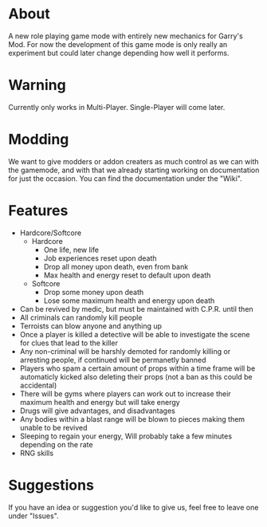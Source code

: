 # About

A new role playing game mode with entirely new mechanics for Garry's Mod. For now the development of this game mode is only really an experiment but could later change depending how well it performs.

# Warning

Currently only works in Multi-Player. Single-Player will come later.

# Modding

We want to give modders or addon creaters as much control as we can with the gamemode, and with that we already starting working on documentation for just the occasion. You can find the documentation under the "Wiki".

# Features

- Hardcore/Softcore
  - Hardcore
    - One life, new life
    - Job experiences reset upon death
    - Drop all money upon death, even from bank
    - Max health and energy reset to default upon death
  - Softcore
    - Drop some money upon death
    - Lose some maximum health and energy upon death
- Can be revived by medic, but must be maintained with C.P.R. until then
- All criminals can randomly kill people
- Terroists can blow anyone and anything up
- Once a player is killed a detective will be able to investigate the scene for clues that lead to the killer
- Any non-criminal will be harshly demoted for randomly killing or arresting people, if continued will be permanetly banned
- Players who spam a certain amount of props within a time frame will be automaticly kicked also deleting their props (not a ban as this could be accidental)
- There will be gyms where players can work out to increase their maximum health and energy but will take energy
- Drugs will give advantages, and disadvantages
- Any bodies within a blast range will be blown to pieces making them unable to be revived
- Sleeping to regain your energy, Will probably take a few minutes depending on the rate
- RNG skills

# Suggestions

If you have an idea or suggestion you'd like to give us, feel free to leave one under "Issues".
